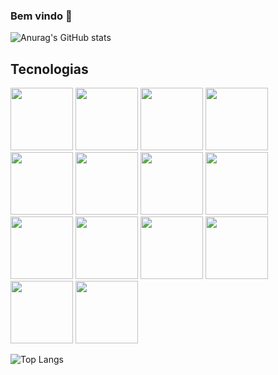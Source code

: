 ### Bem vindo 👋



<!--
**GMGuimaraes/GMGuimaraes** is a ✨ _special_ ✨ repository because its `README.md` (this file) appears on your GitHub profile.

Here are some ideas to get you started:

- 🔭 I’m currently working on ...
- 🌱 I’m currently learning ...
- 👯 I’m looking to collaborate on ...
- 🤔 I’m looking for help with ...
- 💬 Ask me about ...
- 📫 How to reach me: ...
- 😄 Pronouns: ...
- ⚡ Fun fact: ...
-->

![Anurag's GitHub stats](https://github-readme-stats.vercel.app/api?username=GMGuimaraes&show_icons=true) 
## Tecnologias
<div flex-direction:row>
  <img src="https://cdn.jsdelivr.net/gh/devicons/devicon/icons/docker/docker-original-wordmark.svg" height=100 weight=100 /> 
  <img src="https://cdn.jsdelivr.net/gh/devicons/devicon/icons/html5/html5-original-wordmark.svg" height=100 weight=100/>
  <img src="https://cdn.jsdelivr.net/gh/devicons/devicon/icons/css3/css3-original-wordmark.svg" height=100 weight=100/>
  <img src="https://cdn.jsdelivr.net/gh/devicons/devicon/icons/javascript/javascript-original.svg" height=100 weight=100/>
  <img src="https://cdn.jsdelivr.net/gh/devicons/devicon/icons/nodejs/nodejs-plain-wordmark.svg" height=100 weight=100/>
  <img src="https://cdn.jsdelivr.net/gh/devicons/devicon/icons/php/php-original.svg" height=100 weight=100/>
  <img src="https://cdn.jsdelivr.net/gh/devicons/devicon/icons/postgresql/postgresql-original-wordmark.svg" height=100 weight=100/>
  <img src="https://cdn.jsdelivr.net/gh/devicons/devicon/icons/mysql/mysql-original.svg" height=100 weight=100/>
  <img src="https://cdn.jsdelivr.net/gh/devicons/devicon/icons/cplusplus/cplusplus-original.svg" height=100 weight=100 />
  <img src="https://cdn.jsdelivr.net/gh/devicons/devicon/icons/figma/figma-original.svg" height=100 weight=100/>
  <img src="https://cdn.jsdelivr.net/gh/devicons/devicon/icons/adonisjs/adonisjs-original-wordmark.svg" height=100 weight=100/>
  <img src="https://cdn.jsdelivr.net/gh/devicons/devicon/icons/java/java-original-wordmark.svg" height=100 weight=100/>
  <img src="https://cdn.jsdelivr.net/gh/devicons/devicon/icons/python/python-original-wordmark.svg" height=100 weight=100/>
  <img src="https://cdn.jsdelivr.net/gh/devicons/devicon/icons/vscode/vscode-original-wordmark.svg" height=100 weight=100/>
</div>

![Top Langs](https://github-readme-stats.vercel.app/api/top-langs/?username=GMGuimaraes&layout=compact)

